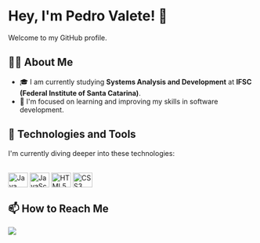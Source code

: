 # Hey, I'm Pedro Valete! 👋

Welcome to my GitHub profile.

## 👨‍💻 About Me

- 🎓 I am currently studying **Systems Analysis and Development** at **IFSC (Federal Institute of Santa Catarina)**.
- 🌱 I'm focused on learning and improving my skills in software development.

## 🚀 Technologies and Tools

I'm currently diving deeper into these technologies:

<div style="display: inline_block"><br>
  <img align="center" alt="Java" height="30" width="40" src="https://cdn.jsdelivr.net/gh/devicons/devicon/icons/java/java-original.svg">
  <img align="center" alt="JavaScript" height="30" width="40" src="https://cdn.jsdelivr.net/gh/devicons/devicon/icons/javascript/javascript-plain.svg">
  <img align="center" alt="HTML5" height="30" width="40" src="https://cdn.jsdelivr.net/gh/devicons/devicon/icons/html5/html5-original.svg">
  <img align="center" alt="CSS3" height="30" width="40" src="https://cdn.jsdelivr.net/gh/devicons/devicon/icons/css3/css3-original.svg">
</div>

## 📫 How to Reach Me

<a href="mailto:pedrovalete06@gmail.com"><img src="https://img.shields.io/badge/Email-D14836?style=for-the-badge&logo=gmail&logoColor=white" /></a>

